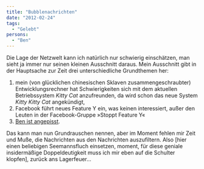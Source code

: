 ```yaml
---
title: "Bubblenachrichten"
date: "2012-02-24"
tags:
  - "Gelebt"
persons:
  - "Ben"
---
```


Die Lage der Netzwelt kann ich natürlich nur schwierig einschätzen, man sieht ja immer nur seinen kleinen Ausschnitt daraus. Mein Ausschnitt gibt in der Hauptsache zur Zeit drei unterschiedliche Grundthemen her:

1. mein (von glücklichen chinesischen Sklaven zusammengeschraubter) Entwicklungsrechner hat Schwierigkeiten sich mit dem aktuellen Betriebssystem _Kitty Cat_ anzufreunden, da wird schon das neue System _Kitty Kitty Cat_ angekündigt,
2. Facebook führt neues Feature Y ein, was keinen interessiert, außer den Leuten in der Facebook-Gruppe »Stoppt Feature Y«
3. [Ben ist angepisst](http://anmutunddemut.de/2012/02/23/delete-cookies-block-flash.html).

Das kann man nun Grundrauschen nennen, aber im Moment fehlen mir Zeit und Muße, die Nachrichten aus den Nachrichten auszufiltern. Also \[hier einen beliebigen Seemannsfluch einsetzen, moment, für diese geniale insidermäßige Doppeldeutigkeit muss ich mir eben auf die Schulter klopfen\], zurück ans Lagerfeuer…

